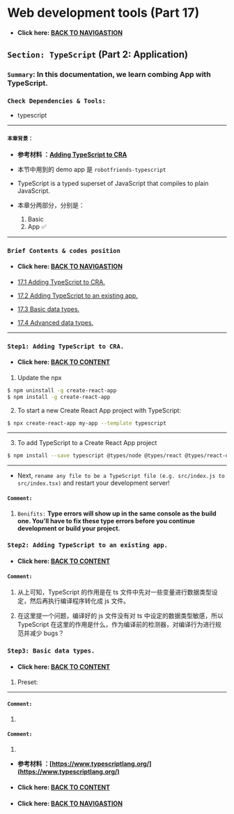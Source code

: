 # Web development tools (Part 17)

- #### Click here: [BACK TO NAVIGASTION](https://github.com/DonghaoWu/WebDev-tools-demo/blob/master/README.md)

## `Section: TypeScript` (Part 2: Application)

### `Summary`: In this documentation, we learn combing App with TypeScript.

### `Check Dependencies & Tools:`

- typescript

------------------------------------------------------------

#### `本章背景：`
- __参考材料 ：[Adding TypeScript to CRA](https://create-react-app.dev/docs/adding-typescript)__

- 本节中用到的 demo app 是 `robotfriends-typescript`

- TypeScript is a typed superset of JavaScript that compiles to plain JavaScript.

- 本章分两部分，分别是：
    1. Basic 
    2. App :white_check_mark:

------------------------------------------------------------

### <span id="17.0">`Brief Contents & codes position`</span>

- #### Click here: [BACK TO NAVIGASTION](https://github.com/DonghaoWu/WebDev-tools-demo/blob/master/README.md)

- [17.1 Adding TypeScript to CRA.](#17.1)
- [17.2 Adding TypeScript to an existing app.](#17.2)
- [17.3 Basic data types.](#17.3)
- [17.4 Advanced data types.](#17.4)

------------------------------------------------------------

### <span id="17.1">`Step1: Adding TypeScript to CRA.`</span>

- #### Click here: [BACK TO CONTENT](#17.0)

1. Update the npx

```bash
$ npm uninstall -g create-react-app
$ npm install -g create-react-app
```

2. To start a new Create React App project with TypeScript:

```bash
$ npx create-react-app my-app --template typescript
```
----------------------------------------------------------------------------

3. To add TypeScript to a Create React App project

```bash
$ npm install --save typescript @types/node @types/react @types/react-dom @types/jest
```

----------------------------------------------------------------------------

- Next, `rename any file to be a TypeScript file (e.g. src/index.js to src/index.tsx)` and restart your development server!


#### `Comment:`
1. `Benifits:` __Type errors will show up in the same console as the build one. You'll have to fix these type errors before you continue development or build your project.__


### <span id="17.2">`Step2: Adding TypeScript to an existing app.`</span>

- #### Click here: [BACK TO CONTENT](#17.0)

#### `Comment:`
1. 从上可知，TypeScript 的作用是在 ts 文件中先对一些变量进行数据类型设定，然后再执行编译程序转化成 js 文件。

2. 在这里提一个问题，编译好的 js 文件没有对 ts 中设定的数据类型敏感，所以 TypeScript 在这里的作用是什么，作为编译前的检测器，对编译行为进行规范并减少 bugs？


### <span id="17.3">`Step3: Basic data types.`</span>

- #### Click here: [BACK TO CONTENT](#17.0)

1. Preset:



----------------------------------------------------------------------------

#### `Comment:`
1. 


#### `Comment:`
1. 

- __参考材料 ：[https://www.typescriptlang.org/](https://www.typescriptlang.org/)__

- #### Click here: [BACK TO CONTENT](#17.0)
- #### Click here: [BACK TO NAVIGASTION](https://github.com/DonghaoWu/WebDev-tools-demo/blob/master/README.md)